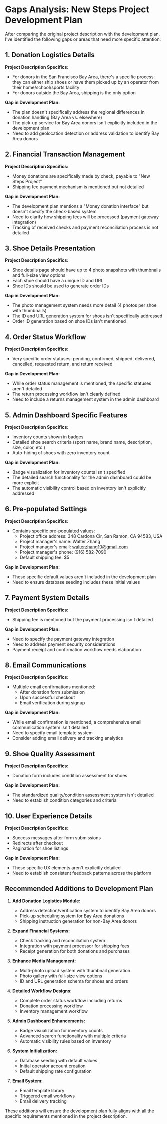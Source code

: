 # Gaps Analysis: New Steps Project Development Plan

After comparing the original project description with the development plan, I've identified the following gaps or areas that need more specific attention:

## 1. Donation Logistics Details

**Project Description Specifics:**
- For donors in the San Francisco Bay Area, there's a specific process: they can either ship shoes or have them picked up by an operator from their home/school/sports facility
- For donors outside the Bay Area, shipping is the only option

**Gap in Development Plan:** 
- The plan doesn't specifically address the regional differences in donation handling (Bay Area vs. elsewhere)
- The pick-up service for Bay Area donors isn't explicitly included in the development plan
- Need to add geolocation detection or address validation to identify Bay Area donors

## 2. Financial Transaction Management

**Project Description Specifics:**
- Money donations are specifically made by check, payable to "New Steps Project"
- Shipping fee payment mechanism is mentioned but not detailed

**Gap in Development Plan:**
- The development plan mentions a "Money donation interface" but doesn't specify the check-based system
- Need to clarify how shipping fees will be processed (payment gateway integration)
- Tracking of received checks and payment reconciliation process is not detailed

## 3. Shoe Details Presentation

**Project Description Specifics:**
- Shoe details page should have up to 4 photo snapshots with thumbnails and full-size view options
- Each shoe should have a unique ID and URL
- Shoe IDs should be used to generate order IDs

**Gap in Development Plan:**
- The photo management system needs more detail (4 photos per shoe with thumbnails)
- The ID and URL generation system for shoes isn't specifically addressed
- Order ID generation based on shoe IDs isn't mentioned

## 4. Order Status Workflow

**Project Description Specifics:**
- Very specific order statuses: pending, confirmed, shipped, delivered, cancelled, requested return, and return received

**Gap in Development Plan:**
- While order status management is mentioned, the specific statuses aren't detailed
- The return processing workflow isn't clearly defined
- Need to include a returns management system in the admin dashboard

## 5. Admin Dashboard Specific Features

**Project Description Specifics:**
- Inventory counts shown in badges
- Detailed shoe search criteria (sport name, brand name, description, size, color, etc.)
- Auto-hiding of shoes with zero inventory count

**Gap in Development Plan:**
- Badge visualization for inventory counts isn't specified
- The detailed search functionality for the admin dashboard could be more explicit
- The automatic visibility control based on inventory isn't explicitly addressed

## 6. Pre-populated Settings

**Project Description Specifics:**
- Contains specific pre-populated values:
  - Project office address: 348 Cardona Cir, San Ramon, CA 94583, USA
  - Project manager's name: Walter Zhang
  - Project manager's email: walterzhang10@gmail.com
  - Project manager's phone: (916) 582-7090
  - Default shipping fee: $5

**Gap in Development Plan:**
- These specific default values aren't included in the development plan
- Need to ensure database seeding includes these initial values

## 7. Payment System Details

**Project Description Specifics:**
- Shipping fee is mentioned but the payment processing isn't detailed

**Gap in Development Plan:**
- Need to specify the payment gateway integration
- Need to address payment security considerations
- Payment receipt and confirmation workflow needs elaboration

## 8. Email Communications

**Project Description Specifics:**
- Multiple email confirmations mentioned:
  - After donation form submission
  - Upon successful checkout
  - Email verification during signup

**Gap in Development Plan:**
- While email confirmation is mentioned, a comprehensive email communication system isn't detailed
- Need to specify email template system
- Consider adding email delivery and tracking analytics

## 9. Shoe Quality Assessment

**Project Description Specifics:**
- Donation form includes condition assessment for shoes

**Gap in Development Plan:**
- The standardized quality/condition assessment system isn't detailed
- Need to establish condition categories and criteria

## 10. User Experience Details

**Project Description Specifics:**
- Success messages after form submissions
- Redirects after checkout
- Pagination for shoe listings

**Gap in Development Plan:**
- These specific UX elements aren't explicitly detailed
- Need to establish consistent feedback patterns across the platform

## Recommended Additions to Development Plan

1. **Add Donation Logistics Module:**
   - Address detection/verification system to identify Bay Area donors
   - Pick-up scheduling system for Bay Area donations
   - Shipping instruction generation for non-Bay Area donors

2. **Expand Financial Systems:**
   - Check tracking and reconciliation system
   - Integration with payment processor for shipping fees
   - Receipt generation for both donations and purchases

3. **Enhance Media Management:**
   - Multi-photo upload system with thumbnail generation
   - Photo gallery with full-size view options
   - ID and URL generation schema for shoes and orders

4. **Detailed Workflow Designs:**
   - Complete order status workflow including returns
   - Donation processing workflow
   - Inventory management workflow

5. **Admin Dashboard Enhancements:**
   - Badge visualization for inventory counts
   - Advanced search functionality with multiple criteria
   - Automatic visibility rules based on inventory

6. **System Initialization:**
   - Database seeding with default values
   - Initial operator account creation
   - Default shipping rate configuration

7. **Email System:**
   - Email template library
   - Triggered email workflows
   - Email delivery tracking

These additions will ensure the development plan fully aligns with all the specific requirements mentioned in the project description. 
